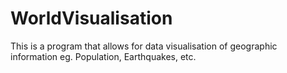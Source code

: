 # WorldVisualisation
This is a program that allows for data visualisation of geographic information eg. Population, Earthquakes, etc.
